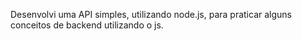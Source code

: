 Desenvolvi uma API simples, utilizando node.js, para praticar alguns conceitos de backend utilizando o js.
